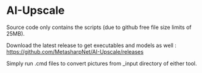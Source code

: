 # AI-Upscale

Source code only contains the scripts (due to github free file size limits of 25MB).

Download the latest release to get executables and models as well : https://github.com/MetasharpNet/AI-Upscale/releases

Simply run .cmd files to convert pictures from _input directory of either tool.
